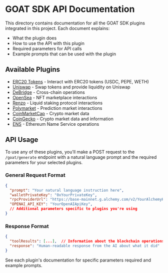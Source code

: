 # GOAT SDK API Documentation

This directory contains documentation for all the GOAT SDK plugins integrated in this project. Each document explains:

- What the plugin does
- How to use the API with this plugin
- Required parameters for API calls
- Example prompts that can be used with the plugin

## Available Plugins

- [ERC20 Tokens](./erc20.md) - Interact with ERC20 tokens (USDC, PEPE, WETH)
- [Uniswap](./uniswap.md) - Swap tokens and provide liquidity on Uniswap
- [DeBridge](./debridge.md) - Cross-chain operations
- [OpenSea](./opensea.md) - NFT marketplace interactions
- [Renzo](./renzo.md) - Liquid staking protocol interactions
- [Polymarket](./polymarket.md) - Prediction market interactions
- [CoinMarketCap](./coinmarketcap.md) - Crypto market data
- [CoinGecko](./coingecko.md) - Crypto market data and information
- [ENS](./ens.md) - Ethereum Name Service operations

## API Usage

To use any of these plugins, you'll make a POST request to the `/goat/generate` endpoint with a natural language prompt and the required parameters for your selected plugins.

### General Request Format

```json
{
  "prompt": "Your natural language instruction here",
  "walletPrivateKey": "0xYourPrivateKey",
  "rpcProviderUrl": "https://base-mainnet.g.alchemy.com/v2/YourAlchemyKey",
  "OPENAI_API_KEY": "YourOpenAIApiKey",
  // Additional parameters specific to plugins you're using
}
```

### Response Format

```json
{
  "toolResults": [...],  // Information about the blockchain operations performed
  "response": "Human-readable response from the AI about what it did"
}
```

See each plugin's documentation for specific parameters required and example prompts. 